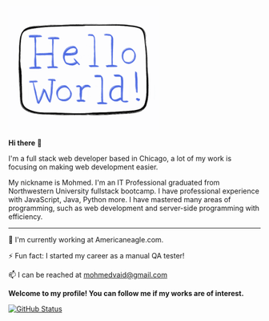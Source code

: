 <img src="https://raw.githubusercontent.com/Mohmedvaid/mohmedvaid/master/heloo_world.gif" width="300">

**Hi there** 👋

I'm a full stack web developer based in Chicago, a lot of my work is focusing on making web development easier.

My nickname is Mohmed. I'm an IT Professional graduated from Northwestern University fullstack bootcamp. I have professional experience with JavaScript, Java, Python more. I have mastered many areas of programming, such as web development and server-side programming with efficiency.


---------


🔭 I'm currently working at Americaneagle.com.

 ⚡ Fun fact: I started my career as a manual QA tester!
  
 📫 I can be reached at mohmedvaid@gmail.com
 

**Welcome to my profile! You can follow me if my works are of interest.**

[![GitHub Status](https://github-readme-stats.vercel.app/api?username=mohmedvaid&&show_icons=true&theme=dark&hide=stars)](https://maxbase.org)
